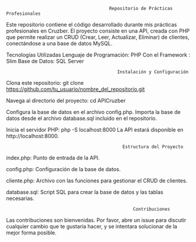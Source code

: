                                           Repositorio de Prácticas Profesionales
Este repositorio contiene el código desarrollado durante mis prácticas profesionales en Cruzber. El proyecto consiste en una API,
creada con PHP que permite realizar un CRUD (Crear, Leer, Actualizar, Eliminar) de clientes, conectándose a una base de datos MySQL.

Tecnologías Utilizadas
Lenguaje de Programación: PHP 
Con el Framework : Slim 
Base de Datos: SQL Server

                                              Instalación y Configuración

Clona este repositorio: git clone https://github.com/tu_usuario/nombre_del_repositorio.git

Navega al directorio del proyecto:
cd APICruzber

Configura la base de datos en el archivo config.php.
Importa la base de datos desde el archivo database.sql incluido en el repositorio.

Inicia el servidor PHP:
php -S localhost:8000
La API estará disponible en http://localhost:8000.

                                                Estructura del Proyecto
index.php: Punto de entrada de la API.

config.php: Configuración de la base de datos.

cliente.php: Archivo con las funciones para gestionar el CRUD de clientes.

database.sql: Script SQL para crear la base de datos y las tablas necesarias.

                                                    Contribuciones
Las contribuciones son bienvenidas. Por favor, abre un issue para discutir cualquier cambio que te gustaría hacer, y se intentara solucionar de la mejor forma posible.
